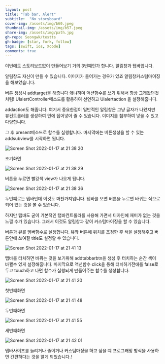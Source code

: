 ```yaml
---
layout: post
title: "Tab bar, Alert"
subtitle:  "No storyboard"
cover-img: /assets/img/b60.jpeg
thumbnail-img: /assets/img/b57.jpeg
share-img: /assets/img/path.jpg
gh-repo: Seongwk/testts
gh-badge: [star, fork, follow]
tags: [swift, ios, Xcode]
comments: true
---
```


이번에도 스토리보드없이 만들어보기 거의 3번째인가 합니다.
알림창과 탭바입니다.

알림창도 자신이 만들 수 있습니다. 이미지가 들어가는 경우가 있죠
알림창커스텀마이징을 해보았습니다.

버튼 생성시 addtarget을 해줍니다 왜냐하며 액션함수를 쓰기 위해서 항상 그래왔던것처럼!
UIalertController메소드를 활용하여 선언하고 Uialertaction 을 설정해줍니다.

addaction도 해줍니다. 여기서 중요한점이 일반적인 알림창은 그냥 글자가 나왔지만 뷰컨트롤러를 
생성하여 안에 집어넣어 줄 수 있습니다.
이미지를 첨부하여 넣을 수 있고 다양합니다.

그 후 present메소드로 함수를 실행합니다.
마지막에는 버튼생성을 할 수 있는 addsubview를 시작하면 됩니다.

![Screen Shot 2022-01-17 at 21 38 20](https://user-images.githubusercontent.com/40172001/149772192-22d51c2d-e75f-4bc6-9dc6-d1735455fa04.png)


초기화면

![Screen Shot 2022-01-17 at 21 38 29](https://user-images.githubusercontent.com/40172001/149772196-8d5a0909-3286-445f-bf2c-ed38ffda9e5b.png)

버튼을 누르면 빨강색 view가 나오게 됩니다.

![Screen Shot 2022-01-17 at 21 38 36](https://user-images.githubusercontent.com/40172001/149772208-bc38eb5e-28f8-4368-96cf-2bc3b9c0af85.png)

두번쨰로는 탭바인데 이것도 마찬가지입니다. 
탭바를 보면 버튼을 누르면 바뀌는 식으로 되어 있는 것을 볼 수 있습니다.

하지만 탭바도 굳이 기본적인 탭바컨트롤러를 사용해 가면서 디자인에 재미가 없는 것을 느낄 수가 있습니다.
그래서 이것도 알림창과 같이 커스텀마이징을 할 수 있습니다.

버튼과 뷰를 멤버함수로 설정합니다.
뷰와 버튼에 위치를 조정한 후 색을 설정해주고  버튼안에  쓰여질  title도 설정할 수 있습니다.

![Screen Shot 2022-01-17 at 21 41 13](https://user-images.githubusercontent.com/40172001/149773069-66644c71-5a70-49e5-818b-5619c40c4cda.png)


탭바를 터치하면 바뀌는 것을 보기위해 addtabbarbtn을 생성 후 터치하는 순간 색이 바뀔수 있게 설정해줍니다.
마지막으로 액션함수 click을 통해 터치하기전에를 false로 두고 touch하고 나면 함수가 실행되게 만들어주는 함수를 생성합니다.

![Screen Shot 2022-01-17 at 21 41 20](https://user-images.githubusercontent.com/40172001/149773075-6aaab384-6fcb-48db-afd5-7a9e1c864e16.png)


첫번쨰화면

![Screen Shot 2022-01-17 at 21 41 48](https://user-images.githubusercontent.com/40172001/149773092-934710d5-663b-443c-8d6e-e47f5488fb5d.png)


두번째화면

![Screen Shot 2022-01-17 at 21 41 55](https://user-images.githubusercontent.com/40172001/149773097-200134fa-8df8-4cdd-acdb-23fb6e95af7d.png)


세번째화면

![Screen Shot 2022-01-17 at 21 42 01](https://user-images.githubusercontent.com/40172001/149773106-3f30cb7f-d12b-4bb7-b8ac-d35993cd016c.png)


탭바사이즈를 늘리거나 줄이거나 커스텀마징을 하고 싶을 떄 프로그래밍 방식을 사용하면 간편하다는 것을 알게 되었습니다.!
